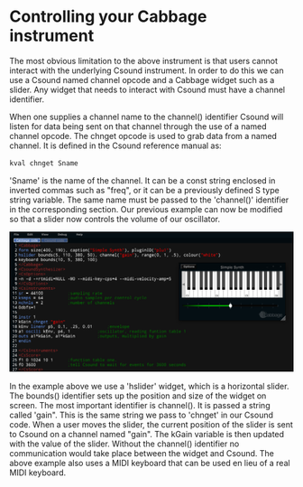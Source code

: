 # Controlling your Cabbage instrument
The most obvious limitation to the above instrument is that users cannot interact with the underlying Csound instrument. In order to do this we can use a Csound named channel opcode and a Cabbage widget such as a slider. Any widget that needs to interact with Csound must have a channel identifier. 

When one supplies a channel name to the channel() identifier Csound will listen for data being sent on that channel through the use of a named channel opcode. The chnget opcode is used to grab data from a named channel. It is defined in the Csound reference manual as:

```csharp
kval chnget Sname 
```
'Sname' is the name of the channel. It can be a const string enclosed in inverted commas such as "freq", or it can be a previously defined S type string variable. The same name must be passed to the 'channel()' identifier in the corresponding <Cabbage> section. Our previous example can now be modified so that a slider now controls the volume of our oscillator.

![](images/simpleSynthSliderExample.png)

In the example above we use a 'hslider' widget, which is a horizontal slider. The bounds() identifier sets up the position and size of the widget on screen. The most important identifier is channel(). It is passed a string called 'gain". This is the same string we pass to 'chnget' in our Csound code. When a user moves the slider, the current position of the slider is sent to Csound on a channel named "gain". The kGain variable is then updated with the value of the slider. Without the channel() identifier no communication would take place between the widget and Csound. The above example also uses a MIDI keyboard that can be used en lieu of a real MIDI keyboard. 

